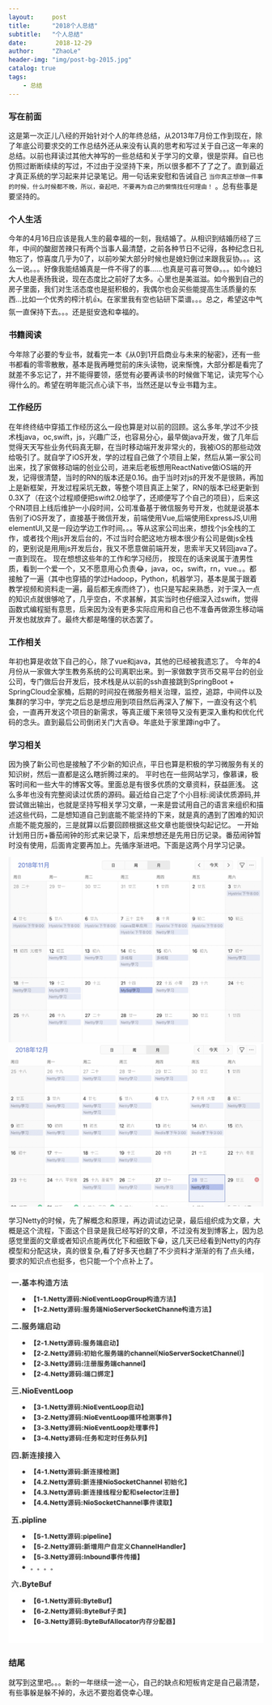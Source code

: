 ```yaml
---
layout:     post
title:      "2018个人总结"
subtitle:   "个人总结"
date:        2018-12-29
author:     "ZhaoLe"
header-img: "img/post-bg-2015.jpg"
catalog: true
tags:
    - 总结
---
```



### 写在前面

这是第一次正儿八经的开始针对个人的年终总结，从2013年7月份工作到现在，除了年底公司要求交的工作总结外还从来没有认真的思考和写过关于自己这一年来的总结。以前也拜读过其他大神写的一些总结和关于学习的文章，很是崇拜。自已也仿照过断断续续的写过，不过由于没坚持下来，所以很多都不了了之了。直到最近才真正系统的学习起来并记录笔记。用一句话来安慰和告诫自己 `当你真正想做一件事的时候，什么时候都不晚，所以，奋起吧，不要再为自己的懒惰找任何理由！` 。总有些事是要坚持的。

### 个人生活

今年的4月16日应该是我人生的最幸福的一刻，我结婚了。从相识到结婚历经了三年，中间的酸甜苦辣只有两个当事人最清楚，之前各种节日不记得，各种纪念日礼物忘了，惊喜度几乎为0了，以前吵架大部分时候也是媳妇倒过来跟我妥协。。。这么一说。。。好像我能结婚真是一件不得了的事......也真是可喜可贺😅。。。如今媳妇大人也是表扬我说，现在态度比之前好了太多。心里也是美滋滋。如今搬到自己的房子里面，我们对生活态度也是挺积极的，我偶尔也会买些能提高生活质量的东西...比如一个优秀的榨汁机👍。在家里我有空也钻研下菜谱。。。总之，希望这中气氛一直保持下去。。。还是挺安逸和幸福的。
      
### 书籍阅读
    
今年除了必要的专业书，就看完一本《从0到1开启商业与未来的秘密》，还有一些书都看的零零散散，基本是我再睡觉前的床头读物，说来惭愧，大部分都是看完了就差不多忘记了，并不能得要领，感觉有必要再读书的时候做下笔记，读完写个心得什么的。希望在明年能沉点心读下书，当然还是以专业书籍为主。
      
### 工作经历

在年终终结中穿插工作经历这么一段也算是对以前的回顾。这么多年,学过不少技术栈java，oc,swift，js，兴趣广泛，也容易分心，最早做java开发，做了几年后觉得天天写些业务代码真无聊，在当时移动端开发非常火的，我被iOS的那些动效给吸引了。就自学了iOS开发，学的过程自己做了个项目上架，然后从第一家公司出来，找了家做移动端的创业公司，进来后老板想用ReactNative做iOS端的开发，记得很清楚，当时的RN的版本还是0.16。由于当时对js的开发不是很熟，再加上是新框架，开发过程采坑无数，等整个项目真正上架了，RN的版本已经更新到0.3X了（在这个过程顺便把swift2.0给学了，还顺便写了个自己的项目），后来这个RN项目上线后维护一小段时间，公司准备基于微信服务号开发，也就是说基本告别了iOS开发了，直接基于微信开发，前端使用Vue,后端使用ExpressJS,UI用elementUI,又是一段边学边工作时间。。。等从这家公司出来，想找个js全栈的工作，或者找个用js开发后台的，不过当时合肥这地方根本很少有公司是做js全栈的，更别说是用用js开发后台，我又不愿意做前端开发，思索半天又转回java了。一直到现在。
现在想想这些年的工作和学习经历， 按现在的话来说属于渣男性质，看到一个爱一个，又不愿意用心负责😂，java，oc，swift，rn，vue.。。都接触了一遍（其中也穿插的学过Hadoop，Python，机器学习，基本是属于跟着教学视频和资料走一遍，最后都无疾而终了），也只是写起来熟悉，对于深入一点的知识点就很够呛了，几乎空白，不求甚解，其实当时也仔细深入过swift，觉得函数式编程挺有意思，后来因为没有更多实际应用和自己也不准备再做源生移动端开发也就放弃了。最终大都是略懂的状态罢了。
          
### 工作相关

年初也算是收敛下自己的心，除了vue和java，其他的已经被我遗忘了。 今年的4月份从一家做大学生教务系统的公司离职出来。到一家做数字货币交易平台的创业公司，专门做后台开发后，技术栈是从以前的ssh直接跳到SpringBoot + SpringCloud全家桶，后期的时间投在微服务相关治理，监控，追踪，中间件以及集群的学习中，学完之后总是想应用到项目然后再深入了解下，一直没有这个机会，一直再开发这个项目的新需求，等真正缓下来领导又没有更深入重构和优化代码的念头。直到最后公司倒闭关门大吉😅。年底处于家里蹲ing中了。
       
### 学习相关
因为换了新公司也是接触了不少新的知识点，平日也算是积极的学习微服务有关的知识树，然后一直都是这么瞎折腾过来的。
平时也在一些网站学习，像慕课，极客时间和一些大牛的博客文等。里面总是有很多优质的文章资料，获益匪浅。
这么多年也没有完整阅读过优质的源码。最近给自己定了个小目标:阅读优质源码,并尝试做出输出，也就是坚持写相关学习文章，一来是尝试用自己的语言来组织和描述这些代码，二是想知道自己到底能不能坚持的下来，就是真的遇到了困难的知识点能不能克服的，三是就算以后要回顾根据这些文章也能很快勾起记忆。 一开始计划用日历+番茄闹钟的形式来记录下，后来想想还是先用日历记录。番茄闹钟暂时没有使用，后面肯定要再加上。先循序渐进吧。下面是这两个月学习记录。

![IMAGE](/img/2018_summary/523DC0E4AC79DE4CA77E0C1A0285189E.jpg)
![IMAGE](/img/2018_summary/7CB59FF27DC1025AF80627467B2A1655.jpg)

学习Netty的时候，先了解概念和原理，再边调试边记录，最后组织成为文章，大概是这个流程，下面这个目录是我已经写好的文章，不过没有发到博客上，因为总感觉里面的文章或者知识点能再优化下和细致下😁，这几天已经看到Netty的内存模型和分配这块，真的很复杂,看了好多天也翻了不少资料才渐渐的有了点头绪，要求的知识点也挺多，也只能一个个点补上了。
       
![IMAGE](/img/2018_summary/05426CC5CDCBB6A37126ED2B745CDF40.jpg )
  
### 结尾
就写到这里吧。。。新的一年继续一途一心，自己的缺点和短板肯定是自己最清楚，有些事躲是躲不掉的，永远不要抱着侥幸心理。
    